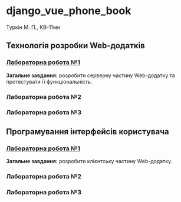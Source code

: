 # django_vue_phone_book

Туркін М. П., КВ-11мн

## Технологія розробки Web-додатків
### [Лабораторна робота №1](https://docs.google.com/document/d/1uaVk0PjKpxLUcF0JX5VL9ZkAUqibv7yz1pdxd3MvAVA/edit?usp=sharing)
**Загальне завдання:** розробити серверну частину Web-додатку та протестувати її функціональність.

### Лабораторна робота №2

### Лабораторна робота №3

## Програмування інтерфейсів користувача
### [Лабораторна робота №1](https://docs.google.com/document/d/1ruWMvyN1R3lV7Py5JjYJRC3f93Fw5orgHrrcUUGLe0M/edit?usp=sharing)
**Загальне завдання:** розробити клієнтську частину Web-додатку.

### Лабораторна робота №2

### Лабораторна робота №3
